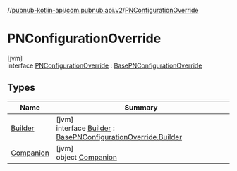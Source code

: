 //[pubnub-kotlin-api](../../../index.md)/[com.pubnub.api.v2](../index.md)/[PNConfigurationOverride](index.md)

# PNConfigurationOverride

[jvm]\
interface [PNConfigurationOverride](index.md) : [BasePNConfigurationOverride](../../../../../pubnub-core/pubnub-core-api/pubnub-core-api/com.pubnub.api.v2/-base-p-n-configuration-override/index.md)

## Types

| Name | Summary |
|---|---|
| [Builder](-builder/index.md) | [jvm]<br>interface [Builder](-builder/index.md) : [BasePNConfigurationOverride.Builder](../../../../../pubnub-core/pubnub-core-api/pubnub-core-api/com.pubnub.api.v2/-base-p-n-configuration-override/-builder/index.md) |
| [Companion](-companion/index.md) | [jvm]<br>object [Companion](-companion/index.md) |
